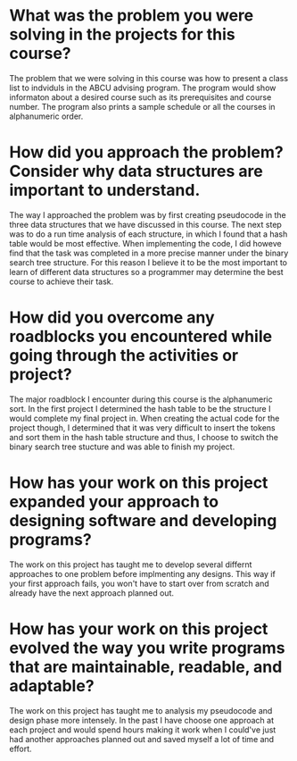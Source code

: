 # What was the problem you were solving in the projects for this course?
The problem that we were solving in this course was how to present a class list to indviduls in the ABCU advising program. The program would show informaton about a desired course such as its prerequisites and course number. The program also prints a sample schedule or all the courses in alphanumeric order.
# How did you approach the problem? Consider why data structures are important to understand.
The way I approached the problem was by first creating pseudocode in the three data structures that we have discussed in this course. The next step was to do a run time analysis of each structure, in which I found that a hash table would be most effective. When implementing the code, I did howeve find that the task was completed in a more precise manner under the binary search tree structure. For this reason I believe it to be the most important to learn of different data structures so a programmer may determine the best course to achieve their task.
# How did you overcome any roadblocks you encountered while going through the activities or project?
The major roadblock I encounter during this course is the alphanumeric sort. In the first project I determined the hash table to be the structure I would complete my final project in. When creating the actual code for the project though, I determined that it was very difficult to insert the tokens and sort them in the hash table structure and thus, I choose to switch the binary search tree stucture and was able to finish my project.
# How has your work on this project expanded your approach to designing software and developing programs?
The work on this project has taught me to develop several differnt approaches to one problem before implmenting any designs. This way if your first approach fails, you won't have to start over from scratch and already have the next approach planned out.
# How has your work on this project evolved the way you write programs that are maintainable, readable, and adaptable?
The work on this project has taught me to analysis my pseudocode and design phase more intensely. In the past I have choose one approach at each project and would spend hours making it work when I could've just had another approaches planned out and saved myself a lot of time and effort.
